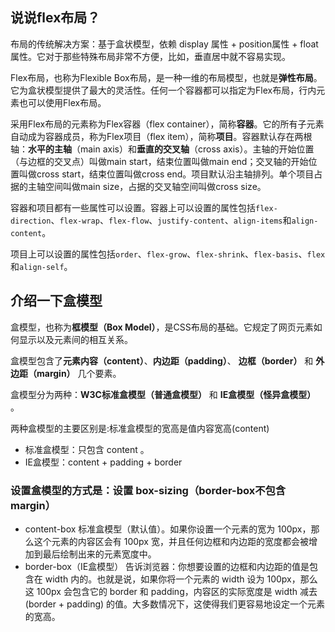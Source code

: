 ## 说说flex布局？

布局的传统解决方案：基于盒状模型，依赖 display 属性 + position属性 + float属性。它对于那些特殊布局非常不方便，比如，垂直居中就不容易实现。

Flex布局，也称为Flexible Box布局，是一种一维的布局模型，也就是**弹性布局**。它为盒状模型提供了最大的灵活性。任何一个容器都可以指定为Flex布局，行内元素也可以使用Flex布局。

采用Flex布局的元素称为Flex容器（flex container），简称**容器**。它的所有子元素自动成为容器成员，称为Flex项目（flex item），简称**项目**。容器默认存在两根轴：**水平的主轴**（main axis）和**垂直的交叉轴**（cross axis）。主轴的开始位置（与边框的交叉点）叫做main start，结束位置叫做main end；交叉轴的开始位置叫做cross start，结束位置叫做cross end。项目默认沿主轴排列。单个项目占据的主轴空间叫做main size，占据的交叉轴空间叫做cross size。

容器和项目都有一些属性可以设置。容器上可以设置的属性包括`flex-direction`、`flex-wrap`、`flex-flow`、`justify-content`、`align-items`和`align-content`。

项目上可以设置的属性包括`order`、`flex-grow`、`flex-shrink`、`flex-basis`、`flex`和`align-self`。

## 介绍一下盒模型

盒模型，也称为**框模型（Box Model）**，是CSS布局的基础。它规定了网页元素如何显示以及元素间的相互关系。

盒模型包含了**元素内容（content）**、**内边距（padding）**、 **边框（border）** 和 **外边距（margin）** 几个要素。

盒模型分为两种：**W3C标准盒模型（普通盒模型）** 和 **IE盒模型（怪异盒模型）** 。

两种盒模型的主要区别是:标准盒模型的宽高是值内容宽高(content)

- 标准盒模型：只包含 content 。
- IE盒模型：content + padding + border


### 设置盒模型的方式是：设置 box-sizing（border-box不包含margin）
- content-box 标准盒模型（默认值）。如果你设置一个元素的宽为 100px，那么这个元素的内容区会有 100px 宽，并且任何边框和内边距的宽度都会被增加到最后绘制出来的元素宽度中。
- border-box（IE盒模型） 告诉浏览器：你想要设置的边框和内边距的值是包含在 width 内的。也就是说，如果你将一个元素的 width 设为 100px，那么这 100px 会包含它的 border 和 padding，内容区的实际宽度是 width 减去 (border + padding) 的值。大多数情况下，这使得我们更容易地设定一个元素的宽高。
